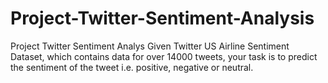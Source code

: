 # Project-Twitter-Sentiment-Analysis
Project Twitter Sentiment Analys
Given Twitter US Airline Sentiment Dataset, which contains data for over 14000 tweets, your task is to predict the sentiment of the tweet i.e. positive, negative or neutral.
